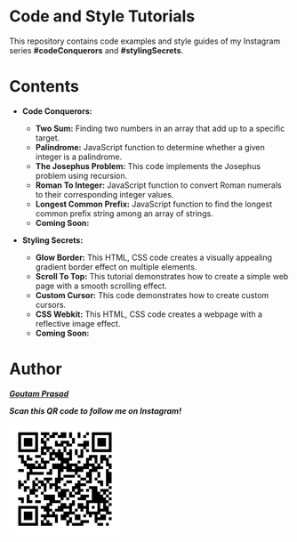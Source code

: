 
# **Code and Style Tutorials**

This repository contains code examples and style guides of my Instagram series **#codeConquerors** and **#stylingSecrets**.

# **Contents**

* **Code Conquerors:**

  * **Two Sum:** Finding two numbers in an array that add up to a specific target.
  * **Palindrome:** JavaScript function to determine whether a given integer is a palindrome.
  * **The Josephus Problem:** This code implements the Josephus problem using recursion.
  * **Roman To Integer:** JavaScript function to convert Roman numerals to their corresponding integer values.
  * **Longest Common Prefix:** JavaScript function to find the longest common prefix string among an array of strings.
  * **Coming Soon:**

* **Styling Secrets:**

  * **Glow Border:** This HTML, CSS code creates a visually appealing gradient border effect on multiple elements.
  * **Scroll To Top:** This tutorial demonstrates how to create a simple web page with a smooth scrolling effect.
  * **Custom Cursor:** This code demonstrates how to create custom cursors.
  * **CSS Webkit:** This HTML, CSS code creates a webpage with a reflective image effect.
  * **Coming Soon:**

# **Author**

***[Goutam Prasad](https://github.com/goutam-prasad-27)***

***Scan this QR code to follow me on Instagram!***

![QR Code Image](/instaQR.png)
